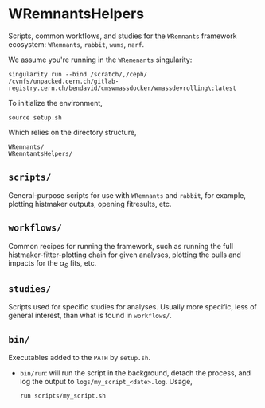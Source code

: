 # WRemnantsHelpers

Scripts, common workflows, and studies for the `WRemnants` framework ecosystem: `WRemnants`, `rabbit`, `wums`, `narf`.

We assume you're running in the `WRemenants` singularity:

```
singularity run --bind /scratch/,/ceph/ /cvmfs/unpacked.cern.ch/gitlab-registry.cern.ch/bendavid/cmswmassdocker/wmassdevrolling\:latest
```

To initialize the environment, 

```
source setup.sh
```

Which relies on the directory structure,

```
WRemnants/
WRemntantsHelpers/
```

## `scripts/`
General-purpose scripts for use with `WRemnants` and `rabbit`, for example, plotting histmaker outputs, opening fitresults, etc.

## `workflows/`
Common recipes for running the framework, such as running the full histmaker-fitter-plotting chain for given analyses, plotting the pulls and impacts for the $\alpha_S$ fits, etc.

## `studies/`
Scripts used for specific studies for analyses.
Usually more specific, less of general interest, than what is found in `workflows/`.

## `bin/`
Executables added to the `PATH` by `setup.sh`.

- `bin/run`: will run the script in the background, detach the process, and log the output to `logs/my_script_<date>.log`. Usage,
    
    ```
    run scripts/my_script.sh
    ```
    